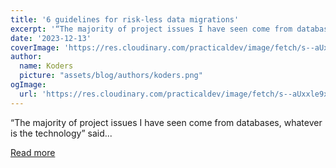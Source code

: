 ```yaml
---
title: '6 guidelines for risk-less data migrations'
excerpt: '“The majority of project issues I have seen come from databases, whatever is the technology” said...'
date: '2023-12-13'
coverImage: 'https://res.cloudinary.com/practicaldev/image/fetch/s--aUxxle9x--/c_imagga_scale,f_auto,fl_progressive,h_420,q_auto,w_1000/https://dev-to-uploads.s3.amazonaws.com/uploads/articles/qkq54zwmllbi5w21u5uh.png'
author:
  name: Koders
  picture: "assets/blog/authors/koders.png"
ogImage:
  url: 'https://res.cloudinary.com/practicaldev/image/fetch/s--aUxxle9x--/c_imagga_scale,f_auto,fl_progressive,h_420,q_auto,w_1000/https://dev-to-uploads.s3.amazonaws.com/uploads/articles/qkq54zwmllbi5w21u5uh.png'
---
```


“The majority of project issues I have seen come from databases, whatever is the technology” said...

[Read more](https://dev.to/slsbytheodo/6-guidelines-for-risk-less-data-migrations-3idl)
